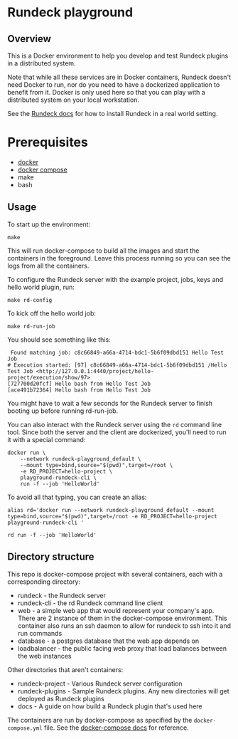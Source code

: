 # Rundeck playground

## Overview

This is a Docker environment to help you develop and test Rundeck plugins in a distributed system.

Note that while all these services are in Docker containers, Rundeck doesn't need Docker to run, nor do you need to have a dockerized application to benefit from it. Docker is only used here so that you can play with a distributed system on your local workstation.

See the [Rundeck docs](http://rundeck.org/docs/administration/install/index.html) for how to install Rundeck in a real world setting.

# Prerequisites

* [docker](https://docs.docker.com/install/#supported-platforms)
* [docker compose](https://docs.docker.com/compose/install/)
* make
* bash

## Usage

To start up the environment:

```
make
```

This will run docker-compose to build all the images and start the containers in the foreground. Leave this process running so you can see the logs from all the containers.

To configure the Rundeck server with the example project, jobs, keys and hello world plugin, run:

```
make rd-config
```

To kick off the hello world job:

```
make rd-run-job
```

You should see something like this:

```
 Found matching job: c8c66849-a66a-4714-bdc1-5b6f09dbd151 Hello Test Job
# Execution started: [97] c8c66849-a66a-4714-bdc1-5b6f09dbd151 /Hello Test Job <http://127.0.0.1:4440/project/hello-project/execution/show/97>
[727700d20fcf] Hello bash from Hello Test Job
[ace491b72364] Hello bash from Hello Test Job
```

You might have to wait a few seconds for the Rundeck server to finish booting up before running rd-run-job.

You can also interact with the Rundeck server using the `rd` command line tool. Since both the server and the client are dockerized, you'll need to run it with a special command:

```
docker run \
    --network rundeck-playground_default \
    --mount type=bind,source="$(pwd)",target=/root \
    -e RD_PROJECT=hello-project \
    playground-rundeck-cli \
    run -f --job 'HelloWorld'
```

To avoid all that typing, you can create an alias:

```
alias rd='docker run --network rundeck-playground_default --mount type=bind,source="$(pwd)",target=/root -e RD_PROJECT=hello-project playground-rundeck-cli '

rd run -f --job 'HelloWorld'
```

## Directory structure

 This repo is docker-compose project with several containers, each with a corresponding directory:

* rundeck - the Rundeck server
* rundeck-cli - the rd Rundeck command line client
* web - a simple web app that would represent your company's app. There are 2 instance of them in the docker-compose environment. This container also runs an ssh daemon to allow for rundeck to ssh into it and run commands
* database - a postgres database that the web app depends on
* loadbalancer - the public facing web proxy that load balances between the web instances

Other directories that aren't containers:

* rundeck-project - Various Rundeck server configuration
* rundeck-plugins - Sample Rundeck plugins. Any new directories will get deployed as Rundeck plugins
* docs - A guide on how build a Rundeck plugin that's used here

The containers are run by docker-compose as specified by the `docker-compose.yml` file. See the [docker-compose docs](https://docs.docker.com/compose/compose-file/) for reference.
